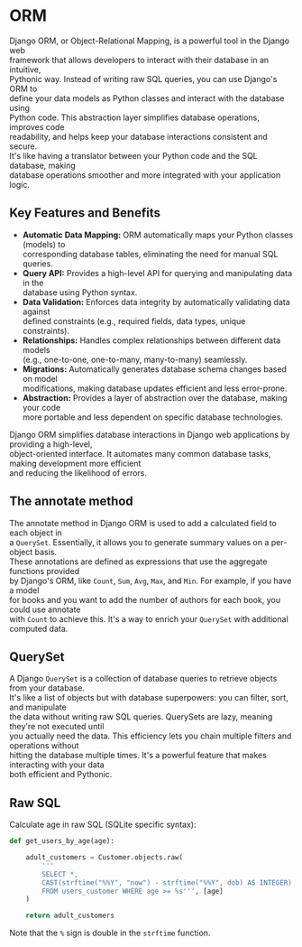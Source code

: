 # ORM

Django ORM, or Object-Relational Mapping, is a powerful tool in the Django web  
framework that allows developers to interact with their database in an intuitive,  
Pythonic way. Instead of writing raw SQL queries, you can use Django's ORM to  
define your data models as Python classes and interact with the database using  
Python code. This abstraction layer simplifies database operations, improves code  
readability, and helps keep your database interactions consistent and secure.  
It's like having a translator between your Python code and the SQL database, making  
database operations smoother and more integrated with your application logic. 

## Key Features and Benefits

- **Automatic Data Mapping:** ORM automatically maps your Python classes (models) to  
  corresponding database tables, eliminating the need for manual SQL queries.
- **Query API:** Provides a high-level API for querying and manipulating data in the  
  database using Python syntax.
- **Data Validation:** Enforces data integrity by automatically validating data against  
   defined constraints (e.g., required fields, data types, unique constraints).
- **Relationships:** Handles complex relationships between different data models  
  (e.g., one-to-one, one-to-many, many-to-many) seamlessly.
- **Migrations:** Automatically generates database schema changes based on model  
  modifications, making database updates efficient and less error-prone.
- **Abstraction:** Provides a layer of abstraction over the database, making your code  
  more portable and less dependent on specific database technologies.


Django ORM simplifies database interactions in Django web applications by providing a high-level,  
object-oriented interface. It automates many common database tasks, making development more efficient  
and reducing the likelihood of errors.


## The annotate method

The annotate method in Django ORM is used to add a calculated field to each object in  
a `QuerySet`. Essentially, it allows you to generate summary values on a per-object basis.  
These annotations are defined as expressions that use the aggregate functions provided  
by Django's ORM, like `Count`, `Sum`, `Avg`, `Max`, and `Min`. For example, if you have a model  
for books and you want to add the number of authors for each book, you could use annotate  
with `Count` to achieve this. It's a way to enrich your `QuerySet` with additional computed data.

## QuerySet

A Django `QuerySet` is a collection of database queries to retrieve objects from your database.  
It's like a list of objects but with database superpowers: you can filter, sort, and manipulate  
the data without writing raw SQL queries. QuerySets are lazy, meaning they're not executed until  
you actually need the data. This efficiency lets you chain multiple filters and operations without  
hitting the database multiple times. It's a powerful feature that makes interacting with your data  
both efficient and Pythonic.


## Raw SQL

 Calculate age in raw SQL (SQLite specific syntax):  

```python
def get_users_by_age(age):

    adult_customers = Customer.objects.raw(
        '''
        SELECT *,
        CAST(strftime("%%Y", "now") - strftime("%%Y", dob) AS INTEGER) AS age 
        FROM users_customer WHERE age >= %s''', [age]
    )

    return adult_customers
```

Note that the `%` sign is double in the `strftime` function. 
